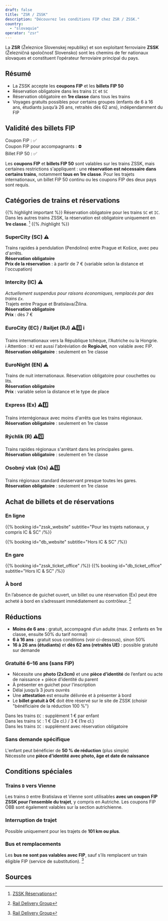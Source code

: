 ```yaml
---
draft: false
title: "ZSR / ZSSK"
description: "Découvrez les conditions FIP chez ZSR / ZSSK."
country:
  - "slovaquie"
operator: "zsr"
---
```


La **ZSR** (Železnice Slovenskej republiky) et son exploitant ferroviaire **ZSSK** (Železničná spoločnosť Slovensko) sont les chemins de fer nationaux slovaques et constituent l’opérateur ferroviaire principal du pays.

## Résumé

- La ZSSK accepte les **coupons FIP** et les **billets FIP 50**
- Réservation obligatoire dans les trains `IC` et `SC`
- Réservation obligatoire en **1re classe** dans tous les trains
- Voyages gratuits possibles pour certains groupes (enfants de 6 à 16 ans, étudiants jusqu’à 26 ans, retraités dès 62 ans), indépendamment du FIP

## Validité des billets FIP

Coupon FIP : ✅ \
Coupon FIP pour accompagnants : ⛔ \
Billet FIP 50 : ✅

Les **coupons FIP** et **billets FIP 50** sont valables sur les trains ZSSK, mais certaines restrictions s'appliquent : une **réservation est nécessaire dans certains trains**, notamment **tous en 1re classe**. Pour les trajets internationaux, un billet FIP 50 continu ou les coupons FIP des deux pays sont requis.

## Catégories de trains et réservations

{{% highlight important %}}
Réservation obligatoire pour les trains `SC` et `IC`. Dans les autres trains ZSSK, la réservation est obligatoire uniquement en **1re classe**. [^2]
{{% /highlight %}}

### SuperCity (SC) ⚠️
Trains rapides à pendulation (Pendolino) entre Prague et Košice, avec peu d'arrêts. \
**Réservation obligatoire** \
**Prix de la réservation** : à partir de 7 € (variable selon la distance et l'occupation)

### Intercity (IC) ⚠️
*Actuellement suspendus pour raisons économiques, remplacés par des trains `Ex`.* \
Trajets entre Prague et Bratislava/Žilina. \
**Réservation obligatoire** \
**Prix** : dès 7 €

### EuroCity (EC) / Railjet (RJ) ⚠️1️⃣ ℹ️
Trains internationaux vers la République tchèque, l'Autriche ou la Hongrie. \
ℹ️ Attention : `RJ` est aussi l'abréviation de **RegioJet**, non valable avec FIP. \
**Réservation obligatoire** : seulement en 1re classe

### EuroNight (EN) ⚠️
Trains de nuit internationaux. Réservation obligatoire pour couchettes ou lits. \
**Réservation obligatoire** \
**Prix** : variable selon la distance et le type de place

### Express (Ex) ⚠️1️⃣
Trains interrégionaux avec moins d'arrêts que les trains régionaux. \
**Réservation obligatoire** : seulement en 1re classe

### Rýchlik (R) ⚠️1️⃣
Trains rapides régionaux s'arrêtant dans les principales gares. \
**Réservation obligatoire** : seulement en 1re classe

### Osobný vlak (Os) ⚠️1️⃣
Trains régionaux standard desservant presque toutes les gares. \
**Réservation obligatoire** : seulement en 1re classe

## Achat de billets et de réservations

### En ligne

{{% booking id="zssk_website" subtitle="Pour les trajets nationaux, y compris IC & SC" /%}}

{{% booking id="db_website" subtitle="Hors IC & SC" /%}}

### En gare

{{% booking id="zssk_ticket_office" /%}}
{{% booking id="db_ticket_office" subtitle="Hors IC & SC" /%}}

### À bord

En l’absence de guichet ouvert, un billet ou une réservation (Ex) peut être acheté à bord en s’adressant immédiatement au contrôleur. [^1]

## Réductions

- **Moins de 6 ans** : gratuit, accompagné d’un adulte (max. 2 enfants en 1re classe, ensuite 50% du tarif normal)
- **6 à 16 ans** : gratuit sous conditions (voir ci-dessous), sinon 50%
- **16 à 26 ans (étudiants)** et **dès 62 ans (retraités UE)** : possible gratuité sur demande

### Gratuité 6–16 ans (sans FIP)

- Nécessite une **photo (2x3cm)** et une **pièce d’identité** de l’enfant ou acte de naissance + pièce d’identité du parent
- À présenter en guichet pour l’inscription
- Délai jusqu’à 3 jours ouvrés
- Une **attestation** est ensuite délivrée et à présenter à bord
- Le **billet gratuit à 0€** doit être réservé sur le site de ZSSK (choisir "bénéficiaire de la réduction 100 %")

Dans les trains `EC` : supplément 1 € par enfant \
Dans les trains `SC` : 1 € (2e cl.) / 3 € (1re cl.) \
Dans les trains `IC` : supplément avec réservation obligatoire

### Sans demande spécifique

L'enfant peut bénéficier de **50 % de réduction** (plus simple) \
Nécessite une **pièce d'identité avec photo, âge et date de naissance**

## Conditions spéciales

### Trains `D` vers Vienne

Les trains `D` entre Bratislava et Vienne sont utilisables **avec un coupon FIP ZSSK pour l’ensemble du trajet**, y compris en Autriche. Les coupons FIP ÖBB sont également valables sur la section autrichienne.

### Interruption de trajet

Possible uniquement pour les trajets de **101 km ou plus**.

### Bus et remplacements

Les **bus ne sont pas valables avec FIP**, sauf s’ils remplacent un train éligible FIP (service de substitution). [^1]

## Sources

[^1]: [Rail Delivery Group](https://www.raildeliverygroup.com/rst/europe-and-fip.html)
[^2]: [ZSSK Réservations](https://www.zssk.sk/en/seat-reservations)
